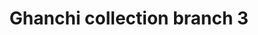 ---
title: "Ghanchi collection branch 3"
url: /karachi/ghanchi-collection-branch-3/
shop: baby goods
---